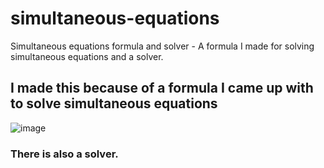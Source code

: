 # simultaneous-equations
Simultaneous equations formula and solver - A formula I made for solving simultaneous equations and a solver.

## I made this because of a formula I came up with to solve simultaneous equations
![image](https://github.com/user-attachments/assets/41d010f8-6e55-4822-8ca8-ae67de8353da)

### There is also a solver.
